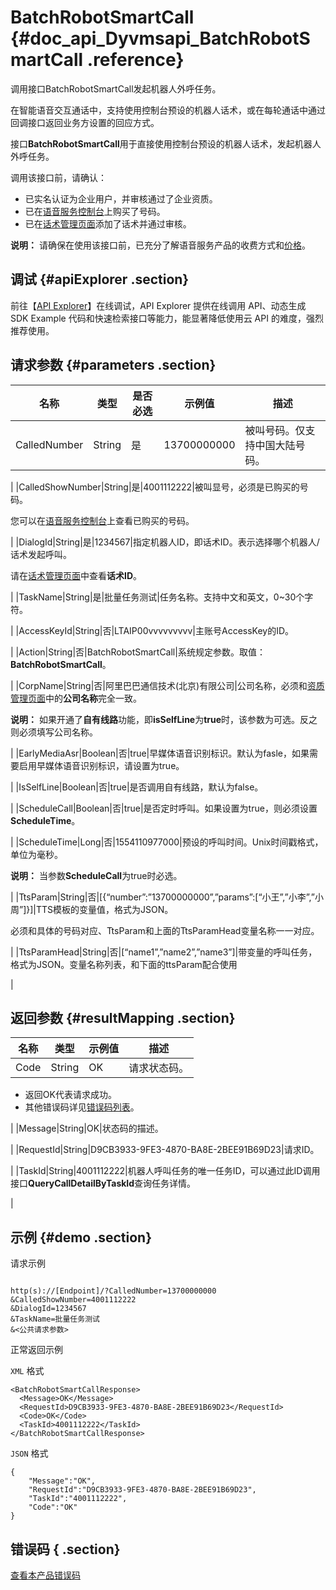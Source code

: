 # BatchRobotSmartCall {#doc_api_Dyvmsapi_BatchRobotSmartCall .reference}

调用接口BatchRobotSmartCall发起机器人外呼任务。

在智能语音交互通话中，支持使用控制台预设的机器人话术，或在每轮通话中通过回调接口返回业务方设置的回应方式。

接口**BatchRobotSmartCall**用于直接使用控制台预设的机器人话术，发起机器人外呼任务。

调用该接口前，请确认：

-   已实名认证为企业用户，并审核通过了企业资质。
-   已在[语音服务控制台](https://dyvms.console.aliyun.com/dyvms.htm#/number/normal)上购买了号码。
-   已在[话术管理页面](https://dyvms.console.aliyun.com/dyvms.htm#/smart-call/saas/robot/list)添加了话术并通过审核。

**说明：** 请确保在使用该接口前，已充分了解语音服务产品的收费方式和[价格](https://www.aliyun.com/price/product#/vms/detail)。

## 调试 {#apiExplorer .section}

前往【[API Explorer](https://api.aliyun.com/#product=Dyvmsapi&api=BatchRobotSmartCall)】在线调试，API Explorer 提供在线调用 API、动态生成 SDK Example 代码和快速检索接口等能力，能显著降低使用云 API 的难度，强烈推荐使用。

## 请求参数 {#parameters .section}

|名称|类型|是否必选|示例值|描述|
|--|--|----|---|--|
|CalledNumber|String|是|13700000000|被叫号码。仅支持中国大陆号码。

 |
|CalledShowNumber|String|是|4001112222|被叫显号，必须是已购买的号码。

 您可以在[语音服务控制台](https://dyvms.console.aliyun.com/dyvms.htm#/number/normal)上查看已购买的号码。

 |
|DialogId|String|是|1234567|指定机器人ID，即话术ID。表示选择哪个机器人/话术发起呼叫。

 请在[话术管理页面](https://dyvms.console.aliyun.com/dyvms.htm#/smart-call/saas/robot/list)中查看**话术ID**。

 |
|TaskName|String|是|批量任务测试|任务名称。支持中文和英文，0~30个字符。

 |
|AccessKeyId|String|否|LTAIP00vvvvvvvvv|主账号AccessKey的ID。

 |
|Action|String|否|BatchRobotSmartCall|系统规定参数。取值：**BatchRobotSmartCall**。

 |
|CorpName|String|否|阿里巴巴通信技术\(北京\)有限公司|公司名称，必须和[资质管理页面](https://dyvms.console.aliyun.com/dyvms.htm#/corp/normal)中的**公司名称**完全一致。

 **说明：** 如果开通了**自有线路**功能，即**isSelfLine**为**true**时，该参数为可选。反之则必须填写公司名称。

 |
|EarlyMediaAsr|Boolean|否|true|早媒体语音识别标识。默认为fasle，如果需要启用早媒体语音识别标识，请设置为true。

 |
|IsSelfLine|Boolean|否|true|是否调用自有线路，默认为false。

 |
|ScheduleCall|Boolean|否|true|是否定时呼叫。如果设置为true，则必须设置**ScheduleTime**。

 |
|ScheduleTime|Long|否|1554110977000|预设的呼叫时间。Unix时间戳格式，单位为毫秒。

 **说明：** 当参数**ScheduleCall**为true时必选。

 |
|TtsParam|String|否|\[\{“number”:”13700000000”,”params”:\[“小王”,”小李”,”小周”\]\}\]|TTS模板的变量值，格式为JSON。

 必须和具体的号码对应、TtsParam和上面的TtsParamHead变量名称一一对应。

 |
|TtsParamHead|String|否|\[“name1”,”name2”,”name3”\]|带变量的呼叫任务，格式为JSON。变量名称列表，和下面的ttsParam配合使用

 |

## 返回参数 {#resultMapping .section}

|名称|类型|示例值|描述|
|--|--|---|--|
|Code|String|OK|请求状态码。

 -   返回OK代表请求成功。
-   其他错误码详见[错误码列表](~~112502~~)。

 |
|Message|String|OK|状态码的描述。

 |
|RequestId|String|D9CB3933-9FE3-4870-BA8E-2BEE91B69D23|请求ID。

 |
|TaskId|String|4001112222|机器人呼叫任务的唯一任务ID，可以通过此ID调用接口**QueryCallDetailByTaskId**查询任务详情。

 |

## 示例 {#demo .section}

请求示例

``` {#request_demo}

http(s)://[Endpoint]/?CalledNumber=13700000000
&CalledShowNumber=4001112222
&DialogId=1234567
&TaskName=批量任务测试	
&<公共请求参数>

```

正常返回示例

`XML` 格式

``` {#xml_return_success_demo}
<BatchRobotSmartCallResponse>
  <Message>OK</Message>
  <RequestId>D9CB3933-9FE3-4870-BA8E-2BEE91B69D23</RequestId>
  <Code>OK</Code>
  <TaskId>4001112222</TaskId>
</BatchRobotSmartCallResponse>

```

`JSON` 格式

``` {#json_return_success_demo}
{
	"Message":"OK",
	"RequestId":"D9CB3933-9FE3-4870-BA8E-2BEE91B69D23",
	"TaskId":"4001112222",
	"Code":"OK"
}
```

## 错误码 { .section}

[查看本产品错误码](https://error-center.aliyun.com/status/product/Dyvmsapi)

